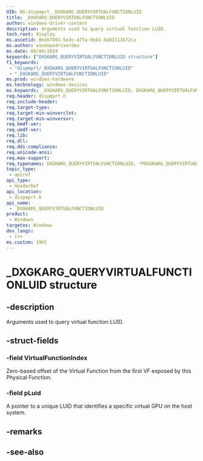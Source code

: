 ```yaml
---
UID: NS:dispmprt._DXGKARG_QUERYVIRTUALFUNCTIONLUID
title: _DXGKARG_QUERYVIRTUALFUNCTIONLUID
author: windows-driver-content
description: Arguments used to query virtual function LUID.
tech.root: display
ms.assetid: 0eeb7491-5e3c-47fa-9e81-8a02111672ca
ms.author: windowsdriverdev
ms.date: 04/04/2019 
keywords: ["DXGKARG_QUERYVIRTUALFUNCTIONLUID structure"]
f1_keywords:
 - "dispmprt/_DXGKARG_QUERYVIRTUALFUNCTIONLUID"
 - "_DXGKARG_QUERYVIRTUALFUNCTIONLUID"
ms.prod: windows-hardware
ms.technology: windows-devices
ms.keywords: _DXGKARG_QUERYVIRTUALFUNCTIONLUID, DXGKARG_QUERYVIRTUALFUNCTIONLUID, *PDXGKARG_QUERYVIRTUALFUNCTIONLUID, 
req.header: dispmprt.h
req.include-header:
req.target-type:
req.target-min-winverclnt: 
req.target-min-winversvr:
req.kmdf-ver:
req.umdf-ver:
req.lib:
req.dll:
req.ddi-compliance:
req.unicode-ansi:
req.max-support:
req.typenames: DXGKARG_QUERYVIRTUALFUNCTIONLUID, *PDXGKARG_QUERYVIRTUALFUNCTIONLUID
topic_type: 
 - apiref
api_type: 
 - HeaderDef
api_location: 
 - dispmprt.h
api_name: 
 - _DXGKARG_QUERYVIRTUALFUNCTIONLUID
product: 
 - Windows
targetos: Windows
dev_langs:
 - c++
ms.custom: 19H1
---
```


# _DXGKARG_QUERYVIRTUALFUNCTIONLUID structure

## -description

Arguments used to query virtual function LUID.

## -struct-fields

### -field VirtualFunctionIndex

Zero-based offset of the Virtual Function from the first VF exposed by this Physical Function.

### -field pLuid
 
A pointer to a unique LUID that identifies a specific virtual GPU on the host system.

## -remarks

## -see-also
